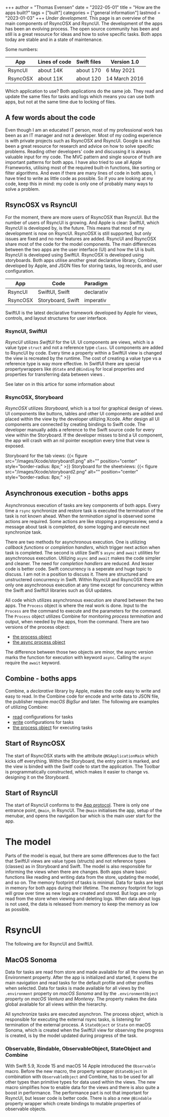 +++
author = "Thomas Evensen"
date = "2022-05-01"
title =  "How are the apps built?"
tags = ["built"]
categories = ["general information"]
lastmod = "2023-01-03"
+++
*Under development.* This page is an overview of the main components of RsyncOSX and RsyncUI. The development of the apps has been an evolving process. The open source community has been and still is a great resource for ideas and how to solve specific tasks. Both apps today are stable and in a state of maintenance.

Some numbers:

| App      | Lines of code | Swift files | Version 1.0 |
| ----------- | ----------- |   ----------- | -------- |
| RsyncUI   | about 14K     | about 170       | 6 May 2021 |
| RsyncOSX   | about 11K   | about 120      | 14 March 2016 |	

Which application to use? Both applications do the same job. They read and update the same files for tasks and logs which means you can use both apps, but not at the same time due to locking of files. 

## A few words about the code

Even though I am an educated IT person, most of my professional work has been as an IT manager and not a developer. Most of my coding experience is with private projects such as RsyncOSX and RsyncUI. Google is and has been a great resource for research and advice on how to solve specific problems. Reading other developers' code and discussing it is always valuable input for my code. The MVC pattern and single source of truth are important patterns for both apps. I have also tried to use all Apple Frameworks, utilising most of the required built-in functions, like sorting or filter algorithms. And even if there are many lines of code in both apps, I have tried to write as little code as possible. So if you are looking at my code, keep this in mind: my code is only one of probably many ways to solve a problem.

## RsyncOSX vs RsyncUI

For the moment, there are more users of RsyncOSX than RsyncUI. But the number of users of RsyncUI is growing. And Apple is clear: SwiftUI, which RsyncUI is developed by, is the future. This means that most of my development is now on RsyncUI. RsyncOSX is still supported, but only issues are fixed and no new features are added. RsyncUI and RsyncOSX share most of the code for the model components. The main differences between the two apps are the user interface (UI) and how the UI is built. RsyncUI is developed using SwiftUI. RsyncOSX is developed using storyboards. Both apps utilise another great declarative library, Combine, developed by Apple, and JSON files for storing tasks, log records, and user configuration.

| App      | Code | Paradigm |
| ----------- | ----------- |   ----------- |
| RsyncUI   | SwiftUI, Swift | declarativ  |
| RsyncOSX   | Storyboard, Swift  | imperativ |

SwiftUI is the latest declarative framework developed by Apple for views, controls, and layout structures for user interface. 

### RsyncUI, SwiftUI

*RsyncUI* utilizes *SwiftUI* for the UI. UI components are views, which is a value type `struct` and not a reference type `class`. UI components are added to RsyncUI by code.  Every time a property within a SwiftUI view is changed the view is recreated by the runtime. The cost of creating a value type vs a reference type is way more effective.  In SwitfUI there are special propertywrappers like `@State` and `@Binding` for local properties and properties for transferring data between views .

See later on in this artice for some information about 

### RsyncOSX, Storyboard

*RsyncOSX* utilizes *Storyboard*, which is a tool for graphical design of views. UI components like buttons, tables and other UI components are added and placed within the view by the developer utilizing Xcode. After design all UI components are connected by creating bindings to Swift code. The developer manually adds a reference to the Swift source code for every view  within the Storyboard. If the developer misses to bind a UI component, the app will crash with an nil pointer exception every time that view is exposed.

Storyboard for the tab views:
{{< figure src="/images/Xcode/storyboard1.png" alt="" position="center" style="border-radius: 8px;" >}}
Storyboard for the sheetviews:
{{< figure src="/images/Xcode/storyboard2.png" alt="" position="center" style="border-radius: 8px;" >}}

## Asynchronous execution - boths apps

Asynchronous execution of tasks are key components of both apps. Every time a `rsync` synchronize and restore task is executed the termination of the task is not known ahead.  When the *termination signal* is observed some actions are required. Some actions are like stopping a progressview, send a message about task is completed, do some logging and execute next synchronize task.

There are two methods for asynchronous execution. One is utilizing *callback functions* or *completion handlers*, which trigger next action when task is completed. The second is utilize Swift´s `async` and `await` utilities for asynchronous execution. Utilizing `async` and `await` makes the code simpler and cleaner. The need for *completion handlers* are reduced.  And lesser code is better code. Swift concurrency is a seperate and huge topic to discuss. I am not in a position to discuss it. There are structured and unstructered concurrency in Swift. Within RsyncUI and RsyncOSX there are only one asynchronous execution at any time except for concurrency within the Swift and SwiftUI libraries such as GUI updates. 

All code which utilizes asynchronous execution are shared between the two apps. The `Process` object is where the real work is done. Input to the `Process` are the command to execute and the parameters for the command. The `Process` object utilizes Combine for monitoring *process termination* and output, when needed by the apps, from the command.  There are two versions of the process object:

- [the process object](https://github.com/rsyncOSX/RsyncUI/blob/main/RsyncUI/Model/Process/Main/RsyncProcess.swift)
- [the async process object](https://github.com/rsyncOSX/RsyncUI/blob/main/RsyncUI/Model/Process/Main/Async/RsyncProcessAsync.swift)

The difference between those two objects are minor, the async version marks the function for execution with keyword `async`. Calling the `async` require the `await` keyword. 

## Combine  - boths apps

Combine, a *declarative* library by Apple, makes the code easy to write and easy to read. In the Combine code for encode and write data to JSON file, the publisher require *macOS BigSur* and later. The following are examples of utilizing Combine:

- [read](https://github.com/rsyncOSX/RsyncUI/blob/main/RsyncUI/Model/Storage/ReadConfigurationJSON.swift) configurations for tasks
- [write](https://github.com/rsyncOSX/RsyncUI/blob/main/RsyncUI/Model/Storage/WriteConfigurationJSON.swift) configurations for tasks
- [the process object](https://github.com/rsyncOSX/RsyncUI/blob/main/RsyncUI/Model/Process/Main/Async/RsyncProcessAsync.swift) for executing tasks

## Start of RsyncOSX

The start of RsyncOSX starts with the attribute `@NSApplicationMain` which kicks off everything. Within the Storyboard, the entry point is marked, and the view is binded with the Switf code to start the application. The Toolbar is programmatically constructed, which makes it easier to change vs. designing it on the Storyboard.

## Start of RsyncUI

The start of RsyncUI conforms to the [App protocol](https://developer.apple.com/documentation/SwiftUI/App). There is only one entrance point, `@main`, in RsyncUI. The `@main` initialises the app, setup of the menubar, and opens the navigation bar which is the main user start for the app.

# The model

Parts of the model is equal, but there are some differences due to the fact that SwiftUI views are value types (structs) and not reference types (classes) as in Storyboard and Swift. The model is also responsible for informing the views when there are changes. Both apps share basic functions like reading and writing data from the store, updating the model, and so on. The memory footprint of tasks is minimal. Data for tasks are kept in memory for both apps during their lifetime. The memory footprint for logs will grow over time as new logs are created and stored. But logs are only read from the store when viewing and deleting logs. When data about logs is not used, the data is released from memory to keep the memory as low as possible.

# RsyncUI

The following are for RsyncUI and SwiftUI.

## MacOS Sonoma 

Data for tasks are read from store and made available for all the views by an Environment property. After the app is initialized and started, it opens the main navigation and read tasks for the default profile and other profiles when selected. Data for tasks is made available for all views by the `.environment` property on *macOS Sonoma* and  by the `.environmentObject` property on *macOS Ventura* and *Monterey*. The property makes the data global available for all views within the hierarchy.

All synchronize tasks are executed asynchron. The process object, which is responsible for executing the external rsync tasks, is listening for termination of the external process.  A `StateObject` or `State` on macOS Sonoma, which is created when the SwiftUI view for observing the progress is created, is by the model updated during progress of the task.

### Observable, Bindable, ObservableObject, StateObject and Combine

With Swift 5.9, Xcode 15 and macOS 14 Apple introduced the `Observable` macro. Before the new macro, the property wrapper `@StateObject` in combination with `ObservableObject` and Combine, has to be used for all other types than primitive types for data used within the views. The new macro simplifies how to enable data for the views and there is also quite a boost in performance. The performance part is not that important for RsyncUI, but lesser code is better code.  There is also a new `@Bindable` property wrapper which create bindings to mutable properties of observable objects. 

